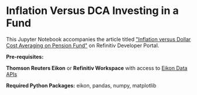 # Inflation Versus DCA Investing in a Fund

This Jupyter Notebook accompanies the article titled ["Inflation versus Dollar Cost Averaging on Pension Fund"](https://developers.refinitiv.com/article/inflation-versus-dollar-cost-averaging-pension-fund-refinitiv) on Refinitiv Developer Portal.

**Pre-requisites:** 

**Thomson Reuters Eikon** or **Refinitiv Workspace** with access to [Eikon Data APIs](https://developers.refinitiv.com/eikon-data-apis)

**Required Python Packages:** eikon, pandas, numpy, matplotlib 
